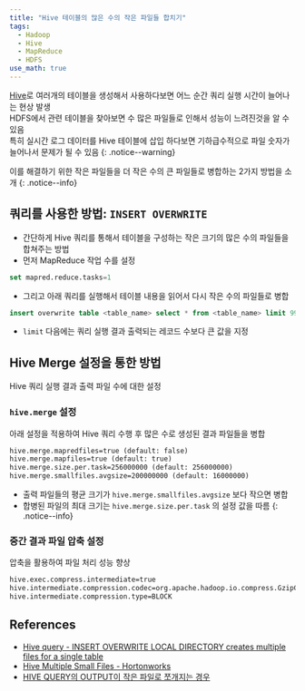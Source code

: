 ```yaml
---
title: "Hive 테이블의 많은 수의 작은 파일들 합치기"
tags:
  - Hadoop
  - Hive
  - MapReduce
  - HDFS
use_math: true
---
```


[Hive](https://hive.apache.org/)로 여러개의 테이블을 생성해서 사용하다보면 어느 순간 쿼리 실행 시간이 늘어나는 현상 발생    
HDFS에서 관련 테이블을 찾아보면 수 많은 파일들로 인해서 성능이 느려진것을 알 수 있음    
특히 실시간 로그 데이터를 Hive 테이블에 삽입 하다보면 기하급수적으로 파일 숫자가 늘어나서 문제가 될 수 있음
{: .notice--warning}

이를 해결하기 위한 작은 파일들을 더 작은 수의 큰 파일들로 병합하는 2가지 방법을 소개
{: .notice--info}

## 쿼리를 사용한 방법: `INSERT OVERWRITE`

- 간단하게 Hive 쿼리를 통해서 테이블을 구성하는 작은 크기의 많은 수의 파일들을 합쳐주는 방법
- 먼저 MapReduce 작업 수를 설정
```sql
set mapred.reduce.tasks=1
```
- 그리고 아래 쿼리를 실행해서 테이블 내용을 읽어서 다시 작은 수의 파일들로 병합
```sql
insert overwrite table <table_name> select * from <table_name> limit 999999999
```

- `limit` 다음에는 쿼리 실행 결과 출력되는 레코드 수보다 큰 값을 지정

## Hive Merge 설정을 통한 방법

Hive 쿼리 실행 결과 출력 파일 수에 대한 설정

### `hive.merge` 설정

아래 설정을 적용하여 Hive 쿼리 수행 후 많은 수로 생성된 결과 파일들을 병합

```xml
hive.merge.mapredfiles=true (default: false)
hive.merge.mapfiles=true (default: true)
hive.merge.size.per.task=256000000 (default: 256000000)
hive.merge.smallfiles.avgsize=200000000 (default: 16000000)
```

* 출력 파일들의 평균 크기가 `hive.merge.smallfiles.avgsize` 보다 작으면 병합    
* 합병된 파일의 최대 크기는 `hive.merge.size.per.task` 의 설정 값을 따름
{: .notice--info}

### 중간 결과 파일 압축 설정

압축을 활용하여 파일 처리 성능 향상

```xml
hive.exec.compress.intermediate=true
hive.intermediate.compression.codec=org.apache.hadoop.io.compress.GzipCodec
hive.intermediate.compression.type=BLOCK
```

## References

- [Hive query - INSERT OVERWRITE LOCAL DIRECTORY creates multiple files for a single table](https://stackoverflow.com/questions/28272591/hive-query-insert-overwrite-local-directory-creates-multiple-files-for-a-singl)
- [Hive Multiple Small Files - Hortonworks](https://community.hortonworks.com/questions/106987/hive-multiple-small-files.html)
- [HIVE QUERY의 OUTPUT이 작은 파일로 쪼개지는 경우](https://kidokim509.wordpress.com/2015/06/10/hive-query%EC%9D%98-output-%ED%8C%8C%EC%9D%BC%EC%9D%B4-%EC%9E%91%EC%9D%80-%EC%9A%A9%EB%9F%89%EC%9C%BC%EB%A1%9C-%EC%AA%BC%EA%B0%9C%EC%A0%B8-%EC%9E%88%EB%8A%94-%EA%B2%BD%EC%9A%B0/)
